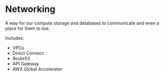 # Networking

A way for our compute storage and databases to communicate and even a place for them to live. 

Includes:

- VPCs
- Direct Connect
- Route53
- API Gateway
- AWS Global Accelerator